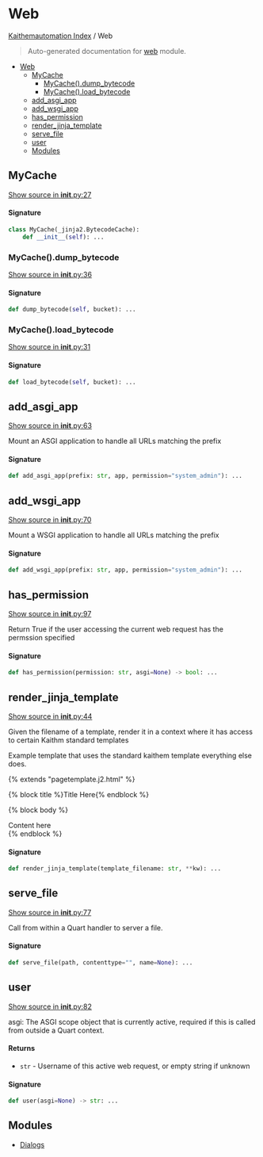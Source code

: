 # Web

[Kaithemautomation Index](../README.md#kaithemautomation-index) / Web

> Auto-generated documentation for [web](../../../../api/web/__init__.py) module.

- [Web](#web)
  - [MyCache](#mycache)
    - [MyCache().dump_bytecode](#mycache()dump_bytecode)
    - [MyCache().load_bytecode](#mycache()load_bytecode)
  - [add_asgi_app](#add_asgi_app)
  - [add_wsgi_app](#add_wsgi_app)
  - [has_permission](#has_permission)
  - [render_jinja_template](#render_jinja_template)
  - [serve_file](#serve_file)
  - [user](#user)
  - [Modules](#modules)

## MyCache

[Show source in __init__.py:27](../../../../api/web/__init__.py#L27)

#### Signature

```python
class MyCache(_jinja2.BytecodeCache):
    def __init__(self): ...
```

### MyCache().dump_bytecode

[Show source in __init__.py:36](../../../../api/web/__init__.py#L36)

#### Signature

```python
def dump_bytecode(self, bucket): ...
```

### MyCache().load_bytecode

[Show source in __init__.py:31](../../../../api/web/__init__.py#L31)

#### Signature

```python
def load_bytecode(self, bucket): ...
```



## add_asgi_app

[Show source in __init__.py:63](../../../../api/web/__init__.py#L63)

Mount an ASGI application to handle all URLs matching the prefix

#### Signature

```python
def add_asgi_app(prefix: str, app, permission="system_admin"): ...
```



## add_wsgi_app

[Show source in __init__.py:70](../../../../api/web/__init__.py#L70)

Mount a WSGI application to handle all URLs matching the prefix

#### Signature

```python
def add_wsgi_app(prefix: str, app, permission="system_admin"): ...
```



## has_permission

[Show source in __init__.py:97](../../../../api/web/__init__.py#L97)

Return True if the user accessing the current web request
has the permssion specified

#### Signature

```python
def has_permission(permission: str, asgi=None) -> bool: ...
```



## render_jinja_template

[Show source in __init__.py:44](../../../../api/web/__init__.py#L44)

Given the filename of a template, render it in a context where it has
access to certain Kaithm standard templates

Example template that uses the standard kaithem template everything else does.

{% extends "pagetemplate.j2.html" %}

{% block title %}Title Here{% endblock %}

{% block body %}
<main>
    Content here
</main>
{% endblock %}

#### Signature

```python
def render_jinja_template(template_filename: str, **kw): ...
```



## serve_file

[Show source in __init__.py:77](../../../../api/web/__init__.py#L77)

Call from within a Quart handler to server a file.

#### Signature

```python
def serve_file(path, contenttype="", name=None): ...
```



## user

[Show source in __init__.py:82](../../../../api/web/__init__.py#L82)

asgi: The ASGI scope object that is currently active, required if
      this is called from outside a Quart context.

#### Returns

- `str` - Username of this active web request, or empty string if unknown

#### Signature

```python
def user(asgi=None) -> str: ...
```



## Modules

- [Dialogs](./dialogs.md)